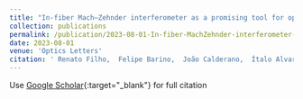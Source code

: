 ```yaml
---
title: "In-fiber Mach–Zehnder interferometer as a promising tool for optical nose and odor prediction during the fermentation process"
collection: publications
permalink: /publication/2023-08-01-In-fiber-MachZehnder-interferometer-as-a-promising-tool-for-optical-nose-and-odor-prediction-during-the-fermentation-process
date: 2023-08-01
venue: 'Optics Letters'
citation: ' Renato Filho,  Felipe Barino,  João Calderano,  Ítalo Alvarenga,  Deivid Campos,  Alexandre Santos, &quot;In-fiber Mach–Zehnder interferometer as a promising tool for optical nose and odor prediction during the fermentation process.&quot; Optics Letters, 2023.'
---
```

Use [Google Scholar](https://scholar.google.com/scholar?q=In+fiber+Mach–Zehnder+interferometer+as+a+promising+tool+for+optical+nose+and+odor+prediction+during+the+fermentation+process){:target="_blank"} for full citation